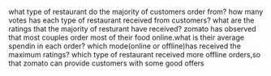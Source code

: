what type of restaurant do the majority of customers order from?
how many votes has each type of restaurant received from customers?
what are the ratings that the majority of resturant have received?
zomato has observed that most couples order most of their food online.what is their average spendin in each order?
which mode(online or offline)has received the maximum ratings?
which type of restaurant received more offline orders,so that zomato can provide customers with some good offers
